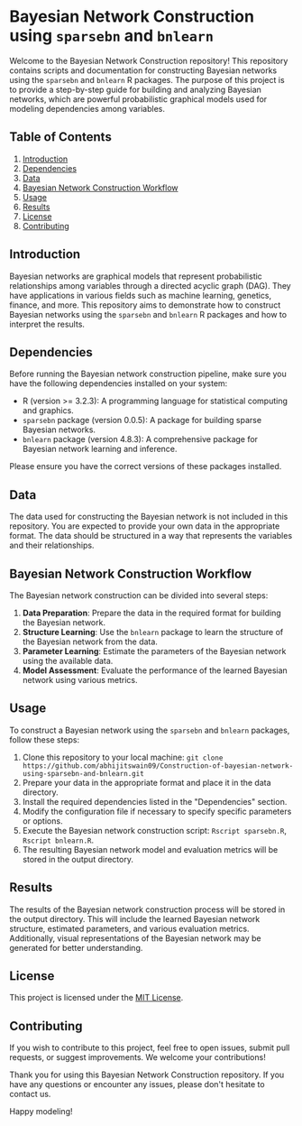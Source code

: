 # Bayesian Network Construction using `sparsebn` and `bnlearn`

Welcome to the Bayesian Network Construction repository! This repository contains scripts and documentation for constructing Bayesian networks using the `sparsebn` and `bnlearn` R packages. The purpose of this project is to provide a step-by-step guide for building and analyzing Bayesian networks, which are powerful probabilistic graphical models used for modeling dependencies among variables.

## Table of Contents

1. [Introduction](#introduction)
2. [Dependencies](#dependencies)
3. [Data](#data)
4. [Bayesian Network Construction Workflow](#bayesian-network-construction-workflow)
5. [Usage](#usage)
6. [Results](#results)
7. [License](#license)
8. [Contributing](#contributing)

## Introduction

Bayesian networks are graphical models that represent probabilistic relationships among variables through a directed acyclic graph (DAG). They have applications in various fields such as machine learning, genetics, finance, and more. This repository aims to demonstrate how to construct Bayesian networks using the `sparsebn` and `bnlearn` R packages and how to interpret the results.

## Dependencies

Before running the Bayesian network construction pipeline, make sure you have the following dependencies installed on your system:

- R (version >= 3.2.3): A programming language for statistical computing and graphics.
- `sparsebn` package (version 0.0.5): A package for building sparse Bayesian networks.
- `bnlearn` package (version 4.8.3): A comprehensive package for Bayesian network learning and inference.

Please ensure you have the correct versions of these packages installed.

## Data

The data used for constructing the Bayesian network is not included in this repository. You are expected to provide your own data in the appropriate format. The data should be structured in a way that represents the variables and their relationships.

## Bayesian Network Construction Workflow

The Bayesian network construction can be divided into several steps:

1. **Data Preparation**: Prepare the data in the required format for building the Bayesian network.
2. **Structure Learning**: Use the `bnlearn` package to learn the structure of the Bayesian network from the data.
3. **Parameter Learning**: Estimate the parameters of the Bayesian network using the available data.
4. **Model Assessment**: Evaluate the performance of the learned Bayesian network using various metrics.

## Usage

To construct a Bayesian network using the `sparsebn` and `bnlearn` packages, follow these steps:

1. Clone this repository to your local machine: `git clone https://github.com/abhijitswain09/Construction-of-bayesian-network-using-sparsebn-and-bnlearn.git`
2. Prepare your data in the appropriate format and place it in the data directory.
3. Install the required dependencies listed in the "Dependencies" section.
4. Modify the configuration file if necessary to specify specific parameters or options.
5. Execute the Bayesian network construction script: `Rscript sparsebn.R`, `Rscript bnlearn.R`.
6. The resulting Bayesian network model and evaluation metrics will be stored in the output directory.

## Results

The results of the Bayesian network construction process will be stored in the output directory. This will include the learned Bayesian network structure, estimated parameters, and various evaluation metrics. Additionally, visual representations of the Bayesian network may be generated for better understanding.

## License

This project is licensed under the [MIT License](license.txt).

## Contributing

If you wish to contribute to this project, feel free to open issues, submit pull requests, or suggest improvements. We welcome your contributions!

Thank you for using this Bayesian Network Construction repository. If you have any questions or encounter any issues, please don't hesitate to contact us.

Happy modeling!
